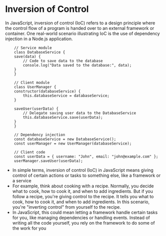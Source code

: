 # Inversion of Control 
In JavaScript, inversion of control (IoC) refers to a design principle where the control flow of a program is handed over to an external framework or container. One real-world scenario illustrating IoC is the use of dependency injection in a Node.js application.

        // Service module
        class DatabaseService {
        save(data) {
            // Code to save data to the database
            console.log("Data saved to the database:", data);
        }
        }

        // Client module
        class UserManager {
        constructor(databaseService) {
            this.databaseService = databaseService;
        }

        saveUser(userData) {
            // Delegate saving user data to the DatabaseService
            this.databaseService.save(userData);
        }
        }

        // Dependency injection
        const databaseService = new DatabaseService();
        const userManager = new UserManager(databaseService);

        // Client code
        const userData = { username: "John", email: "john@example.com" };
        userManager.saveUser(userData);

- In simple terms, inversion of control (IoC) in JavaScript means giving control of certain actions or tasks to something else, like a framework or a service
- For example, think about cooking with a recipe. Normally, you decide what to cook, how to cook it, and when to add ingredients. But if you follow a recipe, you're giving control to the recipe. It tells you what to cook, how to cook it, and when to add ingredients. In this scenario, you're "inverting control" from yourself to the recipe.
- In JavaScript, this could mean letting a framework handle certain tasks for you, like managing dependencies or handling events. Instead of writing all the code yourself, you rely on the framework to do some of the work for you